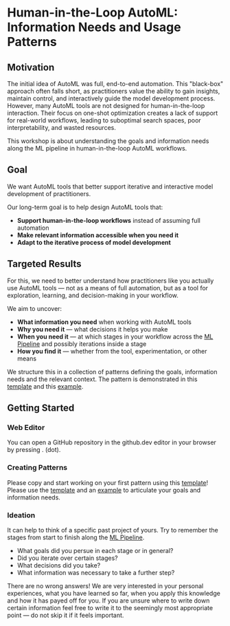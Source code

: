 # Human-in-the-Loop AutoML: Information Needs and Usage Patterns


## Motivation

The initial idea of AutoML was full, end-to-end automation. This "black-box" approach often falls short, as practitioners value the ability to gain insights, maintain control, and interactively guide the model development process.
However, many AutoML tools are not designed for human-in-the-loop interaction. Their focus on one-shot optimization creates a lack of support for real-world workflows, leading to suboptimal search spaces, poor interpretability, and wasted resources.

This workshop is about understanding the goals and information needs along the ML pipeline in human-in-the-loop AutoML workflows.


## Goal

We want AutoML tools that better support iterative and interactive model development of practitioners.

Our long-term goal is to help design AutoML tools that:
- **Support human-in-the-loop workflows** instead of assuming full automation
- **Make relevant information accessible when you need it**
- **Adapt to the iterative process of model development**


## Targeted Results

For this, we need to better understand how practitioners like you actually use AutoML tools — not as a means of full automation, but as a tool for exploration, learning, and decision-making in your workflow.

We aim to uncover:
- **What information you need** when working with AutoML tools
- **Why you need it** — what decisions it helps you make
- **When you need it** — at which stages in your workflow across the [ML Pipeline](ML%20Pipeline%20Overview.md) and possibly iterations inside a stage
- **How you find it** — whether from the tool, experimentation, or other means

We structure this in a collection of patterns defining the goals, information needs and the relevant context.
The pattern is demonstrated in this [template](Template.md) and this [example](Example.md).


## Getting Started

### Web Editor

You can open a GitHub repository in the github.dev editor in your browser by pressing . (dot).


### Creating Patterns

Please copy and start working on your first pattern using this [template](workshop/Template.md)! Please use the [template](workshop/Template.md) and an [example](workshop/Example.md) to articulate your goals and information needs.


### Ideation

It can help to think of a specific past project of yours. Try to remember the stages from start to finish along the [ML Pipeline](ML%20Pipeline%20Overview.md).

* What goals did you persue in each stage or in general?
* Did you iterate over certain stages?
* What decisions did you take?
* What information was necessary to take a further step?

There are no wrong answers! We are very interested in your personal experiences, what you have learned so far, when you apply this knowledge and how it has payed off for you.
If you are unsure where to write down certain information feel free to write it to the seemingly most appropriate point — do not skip it if it feels important.
